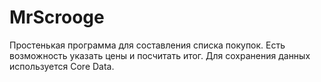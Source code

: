# MrScrooge

Простенькая программа для составления списка покупок.
Есть возможность указать цены и посчитать итог.
Для сохранения данных используется Core Data.
